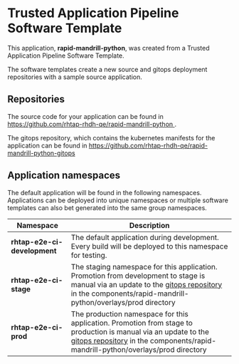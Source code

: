 # Trusted Application Pipeline Software Template

This application, **rapid-mandrill-python**, was created from a Trusted Application Pipeline Software Template.

The software templates create a new source and gitops deployment repositories with a sample source application. 

## Repositories

The source code for your application can be found in [https://github.com/rhtap-rhdh-qe/rapid-mandrill-python ](https://github.com/rhtap-rhdh-qe/rapid-mandrill-python ).
 
The gitops repository, which contains the kubernetes manifests for the application can be found in 
[https://github.com/rhtap-rhdh-qe/rapid-mandrill-python-gitops ](https://github.com/rhtap-rhdh-qe/rapid-mandrill-python-gitops ) 

## Application namespaces 

The default application will be found in the following namespaces. Applications can be deployed into unique namespaces or multiple software templates can also bet generated into the same group namespaces.  

|  Namespace   |  Description   |  
| -------- | -------- |   
| **rhtap-e2e-ci-development** | The default application during development. Every build will be deployed to this namespace for testing. | 
| **rhtap-e2e-ci-stage** | The staging namespace for this application. Promotion from development to stage is manual via an update to the [gitops repository](https://github.com/rhtap-rhdh-qe/rapid-mandrill-python-gitops ) in the components/rapid-mandrill-python/overlays/prod directory |  
| **rhtap-e2e-ci-prod** | The production namespace for this application. Promotion from stage to production is manual via an update to the [gitops repository](https://github.com/rhtap-rhdh-qe/rapid-mandrill-python-gitops ) in the components/rapid-mandrill-python/overlays/prod directory | 